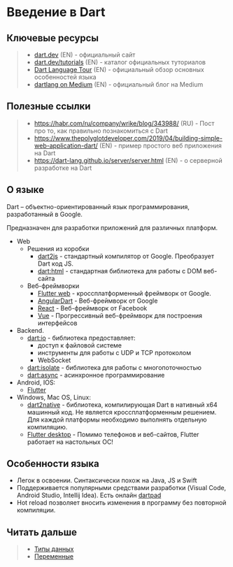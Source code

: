 # Введение в Dart

## Ключевые ресурсы
> - [dart.dev](https://dart.dev/) (EN) - официальный сайт
> - [dart.dev/tutorials](https://dart.dev/tutorials) (EN) - каталог официальных туториалов
> - [Dart Language Tour](https://dart.dev/guides/language/language-tour) (EN) - официальный обзор основных особенностей языка
> - [dartlang on Medium](https://medium.com/dartlang) (EN) - официальный блог на Medium
## Полезные ссылки
> - https://habr.com/ru/company/wrike/blog/343988/ (RU) - Пост про то, как правильно познакомиться с Dart
> - https://www.thepolyglotdeveloper.com/2019/04/building-simple-web-application-dart/ (EN) - пример простого веб приложения на Dart 
> - https://dart-lang.github.io/server/server.html (EN) - о серверной разработке на Dart

## О языке
Dart – объектно-ориентированный язык программирования, разработанный в Google.

Предназначен для разработки приложений для различных платформ.

- Web 
    - Решения из коробки
        - [dart2js](https://dart.dev/tools/dart2js) - стандартный компилятор от Google. Преобразует Dart код JS.
        - [dart:html](https://api.dart.dev/stable/2.7.2/dart-html/dart-html-library.html) - стандартная библиотека для работы с DOM веб-сайта
    - Веб-фреймворки
        - [Flutter web](https://flutter.dev/web) - кроссплатформенный фреймворк от Google.
        - [AngularDart](https://angulardart.dev/) - Веб-фреймворк от Google 
        - [React](https://pub.dev/packages/react) - Веб-фреймворк от Facebook
        - [Vue](https://pub.dev/packages/vue) - Прогрессивный веб-фреймворк для построения интерфейсов
- Backend.
   - [dart:io](https://api.dart.dev/stable/2.7.2/dart-io/dart-io-library.html) - библиотека предоставляет:
        - доступ к файловой системе
        - инструменты для работы с UDP и TCP протоколом
        - WebSocket
   - [dart:isolate](https://api.dart.dev/stable/2.7.2/dart-isolate/dart-isolate-library.html) - библиотека для работы с многопоточностью
   - [dart:async](https://api.flutter.dev/flutter/dart-async/dart-async-library.html) - асинхронное программирование
- Android, IOS:
    - [Flutter](https://flutter.dev/)
- Windows, Mac OS, Linux:
    - [dart2native](https://dart.dev/tools/dart2native) - библиотека, компилирующая Dart в нативный х64 машинный код.
      Не является кроссплатформенным решением. Для каждой платформы необходимо выполнять отдельную компиляцию.
    - [Flutter desktop](https://flutter.dev/desktop) - Помимо телефонов и веб-сайтов, Flutter работает на настольных ОС!
    
## Особенности языка
- Легок в освоении. Синтаксически похож на Java, JS и Swift 
- Поддерживается популярными средствами разработки (Visual Code, Android Studio, Intellij Idea). Есть онлайн [dartpad](https://dartpad.dev/)
- Hot reload позволяет вносить изменения в программу без повторной компиляции.

## Читать дальше 
> - [Типы данных](./data_types/data_types.md)
> - [Переменные](./variables/variables.md)

